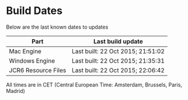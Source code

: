 # Build Dates

Below are the last known dates to updates

Part | Last build update
-----|-----
Mac Engine | Last built: 22 Oct 2015; 21:51:02
Windows Engine | Last built: 22 Oct 2015; 21:35:31
JCR6 Resource Files | Last built: 22 Oct 2015; 22:06:42
All times are in CET (Central European Time: Amsterdam, Brussels, Paris, Madrid)



